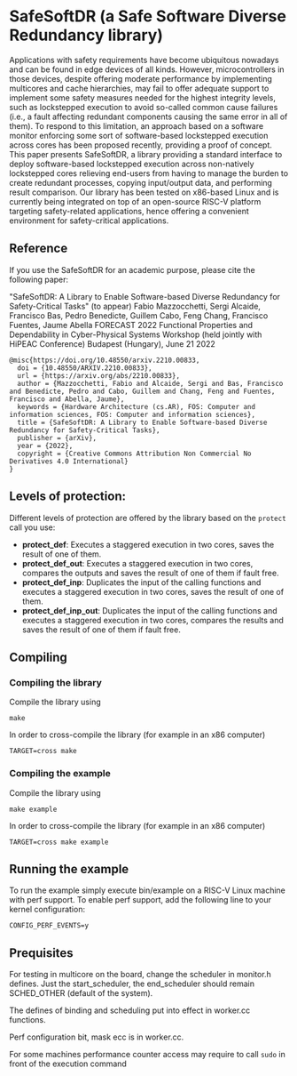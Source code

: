 # SafeSoftDR (a Safe Software Diverse Redundancy library)

Applications with safety requirements have become ubiquitous nowadays and can be found in edge devices of all kinds. However, microcontrollers in those devices, despite offering moderate performance by implementing multicores and cache hierarchies, may fail to offer adequate support to implement some safety measures needed for the highest integrity levels, such as lockstepped execution to avoid so-called common cause failures (i.e., a fault affecting redundant components causing the same error in all of them). To respond to this limitation, an approach based on a software monitor enforcing some sort of software-based lockstepped execution across cores has been proposed recently, providing a proof of concept. This paper presents SafeSoftDR, a library providing a standard interface to deploy software-based lockstepped execution across non-natively lockstepped cores relieving end-users from having to manage the burden to create redundant processes, copying input/output data, and performing result comparison. Our library has been tested on x86-based Linux and is currently being integrated on top of an open-source RISC-V platform targeting safety-related applications, hence offering a convenient environment for safety-critical applications.

## Reference

If you use the SafeSoftDR for an academic purpose, please cite the following paper:

"SafeSoftDR: A Library to Enable Software-based Diverse Redundancy for Safety-Critical Tasks" (to appear)
Fabio Mazzocchetti, Sergi Alcaide, Francisco Bas, Pedro Benedicte, Guillem Cabo, Feng Chang, Francisco Fuentes, Jaume Abella
FORECAST 2022 Functional Properties and Dependability in Cyber-Physical Systems Workshop (held jointly with HiPEAC Conference)
Budapest (Hungary), June 21 2022

```
@misc{https://doi.org/10.48550/arxiv.2210.00833,
  doi = {10.48550/ARXIV.2210.00833},
  url = {https://arxiv.org/abs/2210.00833},
  author = {Mazzocchetti, Fabio and Alcaide, Sergi and Bas, Francisco and Benedicte, Pedro and Cabo, Guillem and Chang, Feng and Fuentes, Francisco and Abella, Jaume},
  keywords = {Hardware Architecture (cs.AR), FOS: Computer and information sciences, FOS: Computer and information sciences},
  title = {SafeSoftDR: A Library to Enable Software-based Diverse Redundancy for Safety-Critical Tasks},
  publisher = {arXiv},
  year = {2022},
  copyright = {Creative Commons Attribution Non Commercial No Derivatives 4.0 International}
}

```
## Levels of protection:

Different levels of protection are offered by the library based on the ```protect``` call you use:
 - **protect_def**: Executes a staggered execution in two cores, saves the result of one of them.
 - **protect_def_out**: Executes a staggered execution in two cores, compares the outputs and saves the result of one of them if fault free.
 - **protect_def_inp**: Duplicates the input of the calling functions and executes a staggered execution in two cores, saves the result of one of them.
 - **protect_def_inp_out**: Duplicates the input of the calling functions and executes a staggered execution in two cores, compares the results and saves the result of one of them if fault free.

## Compiling

### Compiling the library

Compile the library using

	make

In order to cross-compile the library (for example in an x86 computer)

	TARGET=cross make

### Compiling the example

Compile the library using

	make example

In order to cross-compile the library (for example in an x86 computer)

	TARGET=cross make example

## Running the example
To run the example simply execute bin/example on a RISC-V Linux machine with perf support. To enable perf support, add the following line to your kernel configuration:

	CONFIG_PERF_EVENTS=y


## Prequisites

For testing in multicore on the board, change the scheduler in monitor.h defines.
Just the start_scheduler, the end_scheduler should remain SCHED_OTHER (default of the system).

The defines of binding and scheduling put into effect in worker.cc functions.

Perf configuration bit, mask ecc is in worker.cc.

For some machines performance counter access may require to call ```sudo``` in front of the execution command
